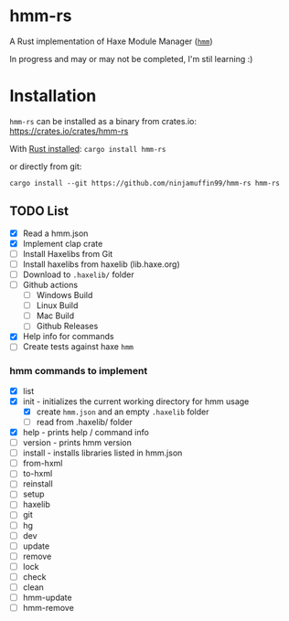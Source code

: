 # hmm-rs

A Rust implementation of Haxe Module Manager ([`hmm`](https://github.com/andywhite37/hmm))

In progress and may or may not be completed, I'm stil learning :)

# Installation

`hmm-rs` can be installed as a binary from crates.io: https://crates.io/crates/hmm-rs

With [Rust installed](https://www.rust-lang.org/tools/install):
`cargo install hmm-rs`

or directly from git:

`cargo install --git https://github.com/ninjamuffin99/hmm-rs hmm-rs`

## TODO List

- [x] Read a hmm.json
- [x] Implement clap crate
- [ ] Install Haxelibs from Git
- [ ] Install haxelibs from haxelib (lib.haxe.org)
- [ ] Download to `.haxelib/` folder
- [ ] Github actions
  - [ ] Windows Build
  - [ ] Linux Build
  - [ ] Mac Build
  - [ ] Github Releases
- [x] Help info for commands
- [ ] Create tests against haxe `hmm`

### hmm commands to implement

- [x] list
- [x] init - initializes the current working directory for hmm usage
  - [x] create `hmm.json` and an empty `.haxelib` folder
  - [ ] read from .haxelib/ folder
- [x] help - prints help / command info
- [ ] version - prints hmm version
- [ ] install - installs libraries listed in hmm.json
- [ ] from-hxml
- [ ] to-hxml
- [ ] reinstall
- [ ] setup
- [ ] haxelib
- [ ] git
- [ ] hg
- [ ] dev
- [ ] update
- [ ] remove
- [ ] lock
- [ ] check
- [ ] clean
- [ ] hmm-update
- [ ] hmm-remove

